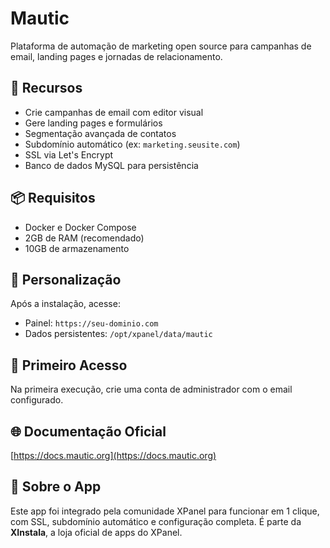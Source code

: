# Mautic

Plataforma de automação de marketing open source para campanhas de email, landing pages e jornadas de relacionamento.

## 🚀 Recursos
- Crie campanhas de email com editor visual
- Gere landing pages e formulários
- Segmentação avançada de contatos
- Subdomínio automático (ex: `marketing.seusite.com`)
- SSL via Let's Encrypt
- Banco de dados MySQL para persistência

## 📦 Requisitos
- Docker e Docker Compose
- 2GB de RAM (recomendado)
- 10GB de armazenamento

## 🧩 Personalização
Após a instalação, acesse:
- Painel: `https://seu-dominio.com`
- Dados persistentes: `/opt/xpanel/data/mautic`

## 🔐 Primeiro Acesso
Na primeira execução, crie uma conta de administrador com o email configurado.

## 🌐 Documentação Oficial
[https://docs.mautic.org](https://docs.mautic.org)

## 💬 Sobre o App
Este app foi integrado pela comunidade XPanel para funcionar em 1 clique, com SSL, subdomínio automático e configuração completa. É parte da **XInstala**, a loja oficial de apps do XPanel.